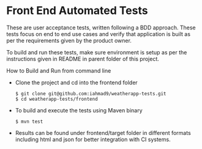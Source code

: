 # Front End Automated Tests

These are user acceptance tests, written following a BDD approach. These tests focus on end to end use cases and verify that application is built as per the requirements given by the product owner.

To build and run these tests, make sure environment is setup as per the instructions given in README in parent folder of this project.

How to Build and Run from command line

* Clone the project and cd into the frontend folder
	```
	$ git clone git@github.com:iahmad9/weatherapp-tests.git
  	$ cd weatherapp-tests/frontend
  	```

* To build and execute the tests using Maven binary
  	
  	```
  	$ mvn test
  	```

* Results can be found under frontend/target folder in different formats including html and json for better integration with CI systems.


